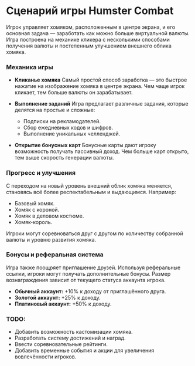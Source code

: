 # Сценарий игры Humster Combat

Игрок управляет хомяком, расположенным в центре экрана, и его основная задача — заработать как можно больше виртуальной валюты. Игра построена на механике кликера с несколькими способами получения валюты и постепенным улучшением внешнего облика хомяка.

### Механика игры

- **Кликанье хомяка**
  Самый простой способ заработка — это быстрое нажатие на изображение хомяка в центре экрана. Чем чаще игрок кликает, тем больше валюты он зарабатывает.

- **Выполнение заданий**
  Игра предлагает различные задания, которые делятся на простые и сложные:

  - Подписки на рекламодателей.
  - Сбор ежедневных кодов и шифров.
  - Выполнение уникальных челленджей.

- **Открытие бонусных карт**
  Бонусные карты дают игроку возможность получать пассивный доход. Чем больше карт открыто, тем выше скорость генерации валюты.

### Прогресс и улучшения

С переходом на новый уровень внешний облик хомяка меняется, становясь всё более респектабельным и выдающимся. Например:

- Базовый хомяк.
- Хомяк с короной.
- Хомяк в деловом костюме.
- Хомяк-король.

Игроки могут соревноваться друг с другом по количеству собранной валюты и уровню развития хомяка.

### Бонусы и реферальная система

Игра также поощряет приглашение друзей. Используя реферальные ссылки, игроки могут получать дополнительные бонусы. Размер вознаграждения зависит от текущего статуса аккаунта игрока.

- **Обычный аккаунт:** +10% к доходу от приглашённого друга.
- **Золотой аккаунт:** +25% к доходу.
- **Платиновый аккаунт:** +50% к доходу.

### TODO:

- Добавить возможность кастомизации хомяка.
- Разработать систему достижений и наград.
- Ввести соревновательные рейтинги.
- Добавить временные события и акции для увеличения вовлечённости игроков.
